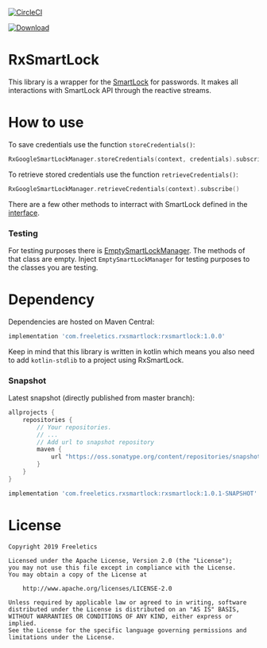 [![CircleCI](https://circleci.com/gh/freeletics/RxSmartLock.svg?style=svg)](https://circleci.com/gh/freeletics/RxSmartLock)

[ ![Download](https://maven-badges.herokuapp.com/maven-central/com.freeletics.rxsmartlock/rxsmartlock/badge.svg) ](https://maven-badges.herokuapp.com/maven-central/com.freeletics.rxsmartlock/rxsmartlock)

# RxSmartLock

This library is a wrapper for the [SmartLock](https://www.howtogeek.com/354482/what-is-google-smart-lock-exactly/) for passwords. It makes all interactions with SmartLock API through the reactive streams.

# How to use

To save credentials use the function `storeCredentials()`:
```kotlin
RxGoogleSmartLockManager.storeCredentials(context, credentials).subscribe()
```

To retrieve stored credentials use the function `retrieveCredentials()`:
```kotlin
RxGoogleSmartLockManager.retrieveCredentials(context).subscribe()
```

There are a few other methods to interract with SmartLock defined in the [interface](https://github.com/freeletics/RxSmartLock/blob/master/rxsmartlock/src/main/java/com/freeletics/rxsmartlock/SmartLockManager.kt).

### Testing

For testing purposes there is [EmptySmartLockManager](https://github.com/freeletics/RxSmartLock/blob/master/rxsmartlock/src/main/java/com/freeletics/rxsmartlock/EmptySmartLockManager.kt). The methods of that class are empty. Inject `EmptySmartLockManager` for testing purposes to the classes you are testing.

# Dependency
Dependencies are hosted on Maven Central:

```groovy
implementation 'com.freeletics.rxsmartlock:rxsmartlock:1.0.0'
```
Keep in mind that this library is written in kotlin which means you also need to add `kotlin-stdlib` to a project using RxSmartLock.

### Snapshot
Latest snapshot (directly published from master branch):

```groovy
allprojects {
    repositories {
        // Your repositories.
        // ...
        // Add url to snapshot repository
        maven {
            url "https://oss.sonatype.org/content/repositories/snapshots/"
        }
    }
}

```

```groovy
implementation 'com.freeletics.rxsmartlock:rxsmartlock:1.0.1-SNAPSHOT'
```


# License

```
Copyright 2019 Freeletics

Licensed under the Apache License, Version 2.0 (the "License");
you may not use this file except in compliance with the License.
You may obtain a copy of the License at

    http://www.apache.org/licenses/LICENSE-2.0

Unless required by applicable law or agreed to in writing, software
distributed under the License is distributed on an "AS IS" BASIS,
WITHOUT WARRANTIES OR CONDITIONS OF ANY KIND, either express or implied.
See the License for the specific language governing permissions and
limitations under the License.
```
